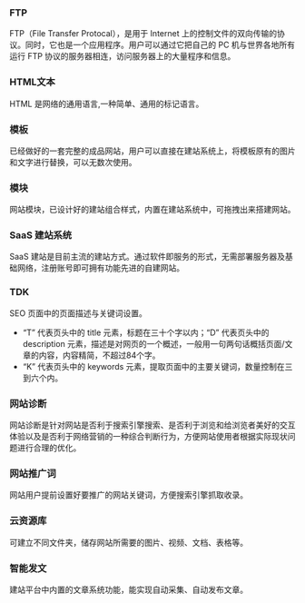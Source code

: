 
### FTP
FTP（File Transfer Protocal），是用于 Internet 上的控制文件的双向传输的协议。同时，它也是一个应用程序。用户可以通过它把自己的 PC 机与世界各地所有运行 FTP 协议的服务器相连，访问服务器上的大量程序和信息。


### HTML文本
HTML 是网络的通用语言,一种简单、通用的标记语言。


### 模板
已经做好的一套完整的成品网站，用户可以直接在建站系统上，将模板原有的图片和文字进行替换，可以无数次使用。

### 模块
网站模块，已设计好的建站组合样式，内置在建站系统中，可拖拽出来搭建网站。

### SaaS 建站系统
SaaS 建站是目前主流的建站方式。通过软件即服务的形式，无需部署服务器及基础网络，注册账号即可拥有功能先进的自建网站。


### TDK
SEO 页面中的页面描述与关键词设置。
- “T” 代表页头中的 title 元素，标题在三十个字以内；“D” 代表页头中的 description 元素，描述是对网页的一个概述，一般用一句两句话概括页面/文章的内容，内容精简，不超过84个字。
- “K” 代表页头中的 keywords 元素，提取页面中的主要关键词，数量控制在三到六个内。

### 网站诊断
网站诊断是针对网站是否利于搜索引擎搜索、是否利于浏览和给浏览者美好的交互体验以及是否利于网络营销的一种综合判断行为，方便网站使用者根据实际现状问题进行合理的优化。

### 网站推广词
网站用户提前设置好要推广的网站关键词，方便搜索引擎抓取收录。

### 云资源库
可建立不同文件夹，储存网站所需要的图片、视频、文档、表格等。

### 智能发文
建站平台中内置的文章系统功能，能实现自动采集、自动发布文章。

